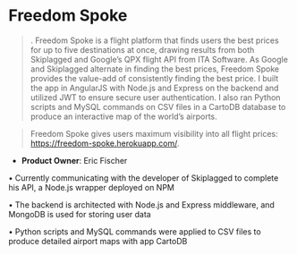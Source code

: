 # Freedom Spoke

> . Freedom Spoke is a flight platform that finds users the best prices for up to five destinations at once, drawing results from both Skiplagged and Google’s QPX flight API from ITA Software. As Google and Skiplagged alternate in finding the best prices, Freedom Spoke provides the value-add of consistently finding the best price. I built the app in AngularJS with Node.js and Express on the backend and utilized JWT to ensure secure user authentication. I also ran Python scripts and MySQL commands on CSV files in a CartoDB database to produce an interactive map of the world’s airports. 

> Freedom Spoke gives users maximum visibility into all flight prices: https://freedom-spoke.herokuapp.com/.

- __Product Owner__: Eric Fischer

•	Currently communicating with the developer of Skiplagged to complete his API, a Node.js wrapper deployed on NPM

•	The backend is architected with Node.js and Express middleware, and MongoDB is used for storing user data

•	Python scripts and MySQL commands were applied to CSV files to produce detailed airport maps with app CartoDB

